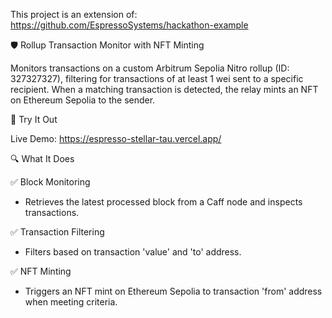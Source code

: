 This project is an extension of: https://github.com/EspressoSystems/hackathon-example

🛡️ Rollup Transaction Monitor with NFT Minting

Monitors transactions on a custom Arbitrum Sepolia Nitro rollup (ID: 327327327), filtering for transactions of at least 1 wei sent to a specific recipient. When a matching transaction is detected, the relay mints an NFT on Ethereum Sepolia to the sender.

🚀 Try It Out

Live Demo: https://espresso-stellar-tau.vercel.app/

🔍 What It Does

✅ Block Monitoring
- Retrieves the latest processed block from a Caff node and inspects transactions.

✅ Transaction Filtering
- Filters based on transaction 'value' and 'to' address.

✅ NFT Minting
- Triggers an NFT mint on Ethereum Sepolia to transaction 'from' address when meeting criteria.